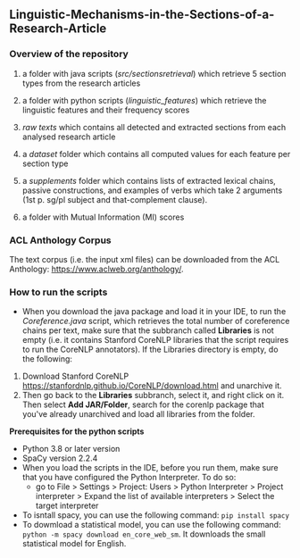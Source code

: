 ## Linguistic-Mechanisms-in-the-Sections-of-a-Research-Article
 
### Overview of the repository


1) a folder with java scripts (*src/sectionsretrieval*) which retrieve 5 section types from the research articles 

2) a folder with python scripts (*linguistic_features*) which retrieve the linguistic features and their frequency scores 

3) *raw texts* which contains all detected and extracted sections from each analysed research article

4) a *dataset* folder which contains all computed values for each feature per section type

5) a *supplements* folder which contains lists of extracted lexical chains, passive constructions, and examples of verbs which take 2 arguments (1st p. sg/pl subject and that-complement clause). 

6) a folder with Mutual Information (MI) scores 


### ACL Anthology Corpus 
The text corpus (i.e. the input xml files) can be downloaded from the ACL Anthology: https://www.aclweb.org/anthology/.

### How to run the scripts
- When you download the java package and load it in your IDE, to run the *Coreference.java* script, which retrieves the total number of coreference chains per text, make sure that the subbranch called **Libraries** is not empty (i.e. it contains Stanford CoreNLP libraries that the script requires to run the CoreNLP annotators). If the Libraries directory is empty, do the following:
1. Download Stanford CoreNLP https://stanfordnlp.github.io/CoreNLP/download.html and unarchive it.
2. Then go back to the **Libraries** subbranch, select it, and right click on it. Then select **Add JAR/Folder**, search for the corenlp package that you've already unarchived and load all libraries from the folder.


**Prerequisites for the python scripts**
- Python 3.8 or later version
- SpaCy version  2.2.4
- When you load the scripts in the IDE, before you run them, make sure that you have configured the Python Interpreter. To do so:
  - go to File > Settings > Project: Users > Python Interpreter > Project interpreter > Expand the list of available interpreters > Select the target interpreter
- To isntall spacy, you can use the following command: `pip install spacy`
- To dowmload a statistical model, you can use the following command: `python -m spacy download en_core_web_sm`. It downloads the small statistical model for English.
